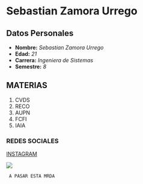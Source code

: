 # Sebastian Zamora Urrego

## Datos Personales

> 
  * **Nombre:** _Sebastian Zamora Urrego_
  * **Edad:** _21_
  * **Carrera:** _Ingeniera de Sistemas_
  * **Semestre:** _8_
>

## MATERIAS
   1. CVDS
   2. RECO
   3. AUPN
   4. FCFI
   5. IAIA

### REDES SOCIALES
   [INSTAGRAM](https://instagram.com/sebzaur?igshid=MmU2YjMzNjRlOQ==)


   ![](https://www.google.com/imgres?imgurl=https%3A%2F%2Fupload.wikimedia.org%2Fwikipedia%2Fcommons%2F9%2F95%2FInstagram_logo_2022.svg&tbnid=vDxmQJXFChdErM&vet=12ahUKEwiQt5LV6uSAAxXRQzABHZ4ID1cQMygAegQIARBy..i&imgrefurl=https%3A%2F%2Fes.wikipedia.org%2Fwiki%2FInstagram&docid=uHr0tUMz-5H1bM&w=1000&h=1000&q=instagram&ved=2ahUKEwiQt5LV6uSAAxXRQzABHZ4ID1cQMygAegQIARBy)


```
 A PASAR ESTA MRDA
```
